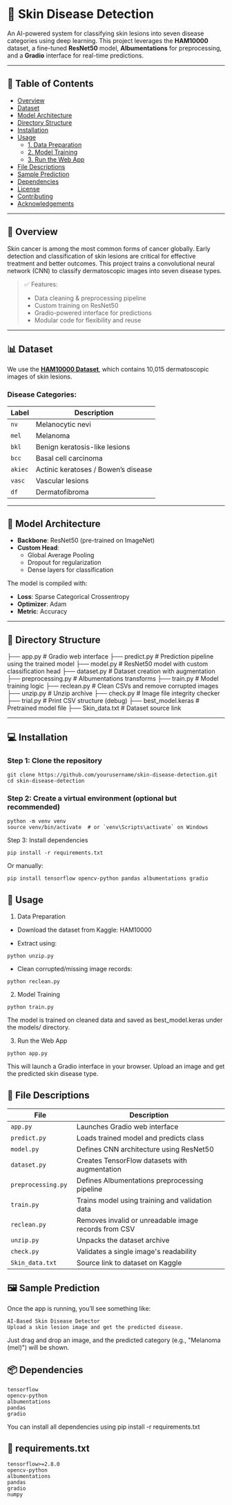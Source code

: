# 🧴 Skin Disease Detection

An AI-powered system for classifying skin lesions into seven disease categories using deep learning. This project leverages the **HAM10000** dataset, a fine-tuned **ResNet50** model, **Albumentations** for preprocessing, and a **Gradio** interface for real-time predictions.

---

## 📌 Table of Contents

- [Overview](#-overview)
- [Dataset](#-dataset)
- [Model Architecture](#-model-architecture)
- [Directory Structure](#-directory-structure)
- [Installation](#-installation)
- [Usage](#-usage)
  - [1. Data Preparation](#1-data-preparation)
  - [2. Model Training](#2-model-training)
  - [3. Run the Web App](#3-run-the-web-app)
- [File Descriptions](#-file-descriptions)
- [Sample Prediction](#-sample-prediction)
- [Dependencies](#-dependencies)
- [License](#-license)
- [Contributing](#-contributing)
- [Acknowledgements](#-acknowledgements)

---

## 📖 Overview

Skin cancer is among the most common forms of cancer globally. Early detection and classification of skin lesions are critical for effective treatment and better outcomes. This project trains a convolutional neural network (CNN) to classify dermatoscopic images into seven disease types.

> ✅ Features:
> - Data cleaning & preprocessing pipeline
> - Custom training on ResNet50
> - Gradio-powered interface for predictions
> - Modular code for flexibility and reuse

---

## 📊 Dataset

We use the [**HAM10000 Dataset**](https://www.kaggle.com/datasets/kmader/skin-cancer-mnist-ham10000), which contains 10,015 dermatoscopic images of skin lesions.

### Disease Categories:

| Label | Description                        |
|-------|------------------------------------|
| `nv`  | Melanocytic nevi                   |
| `mel` | Melanoma                           |
| `bkl` | Benign keratosis-like lesions      |
| `bcc` | Basal cell carcinoma               |
| `akiec`| Actinic keratoses / Bowen’s disease |
| `vasc`| Vascular lesions                   |
| `df`  | Dermatofibroma                     |

---

## 🧠 Model Architecture

- **Backbone**: ResNet50 (pre-trained on ImageNet)
- **Custom Head**:
  - Global Average Pooling
  - Dropout for regularization
  - Dense layers for classification

The model is compiled with:
- **Loss**: Sparse Categorical Crossentropy
- **Optimizer**: Adam
- **Metric**: Accuracy

---

## 📂 Directory Structure

├── app.py # Gradio web interface ├── predict.py # Prediction pipeline using the trained model ├── model.py # ResNet50 model with custom classification head ├── dataset.py # Dataset creation with augmentation ├── preprocessing.py # Albumentations transforms ├── train.py # Model training logic ├── reclean.py # Clean CSVs and remove corrupted images ├── unzip.py # Unzip archive ├── check.py # Image file integrity checker ├── trial.py # Print CSV structure (debug) ├── best_model.keras # Pretrained model file ├── Skin_data.txt # Dataset source link


---

## 💻 Installation

### Step 1: Clone the repository

```
git clone https://github.com/yourusername/skin-disease-detection.git
cd skin-disease-detection
```

### Step 2: Create a virtual environment (optional but recommended)
```
python -m venv venv
source venv/bin/activate  # or `venv\Scripts\activate` on Windows
```

Step 3: Install dependencies
```
pip install -r requirements.txt
```
Or manually:
```
pip install tensorflow opencv-python pandas albumentations gradio
```
## 🚀 Usage
1. Data Preparation
  - Download the dataset from Kaggle: HAM10000

  - Extract using:
```
python unzip.py
```
  - Clean corrupted/missing image records:
```
python reclean.py
```
2. Model Training
```
python train.py
```
The model is trained on cleaned data and saved as best_model.keras under the models/ directory.

3. Run the Web App
```
python app.py
```
This will launch a Gradio interface in your browser. Upload an image and get the predicted skin disease type.

## 📄 File Descriptions


| File | Description                                                  |
|-------|-------------------------------------------------------------|
| `app.py`  | Launches Gradio web interface                           |
| `predict.py` | Loads trained model and predicts class               |
| `model.py` | Defines CNN architecture using ResNet50                |
| `dataset.py	` | 	Creates TensorFlow datasets with augmentation     |
| `preprocessing.py	`| Defines Albumentations preprocessing pipeline  |
| `train.py	`| Trains model using training and validation data        |
| `reclean.py	`| Removes invalid or unreadable image records from CSV |
| `unzip.py	`  | Unpacks the dataset archive                          |
| `check.py	` | Validates a single image's readability                |
| `Skin_data.txt	` | Source link to dataset on Kaggle                |


## 🖼️ Sample Prediction
Once the app is running, you’ll see something like:
```
AI-Based Skin Disease Detector
Upload a skin lesion image and get the predicted disease.
```
Just drag and drop an image, and the predicted category (e.g., "Melanoma (mel)") will be shown.
## 📦 Dependencies
```
tensorflow
opencv-python
albumentations
pandas
gradio
```
You can install all dependencies using pip install -r requirements.txt

## 📄 requirements.txt
```
tensorflow>=2.8.0
opencv-python
albumentations
pandas
gradio
numpy
```
